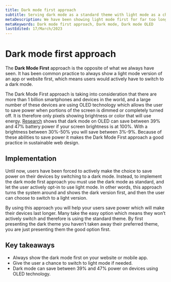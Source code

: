 ```yaml
---
title: Dark mode first approach
subtitle: Serving dark mode as a standard theme with light mode as a choice.
metaDescription: We have been showing light mode first for far too long. Now it's time to show dark mode first and let people switch to light mode as it is much more sustainable.
metaKeywords: Dark mode first approach, Dark mode, Dark mode OLED
lastEdited: 17/March/2023
---
```


# Dark mode first approach
The **Dark Mode First** approach is the opposite of what we always have seen. It has been common practice to always show a light mode version of an app or website first, which means users would actively have to switch to a dark mode. 

The Dark Mode First approach is taking into consideration that there are more than 1 billion smartphones and devices in the world, and a large number of these devices are using OLED technology which allows the user to save power when portions of the screen is dimmed or completely turned off. It is therefore only pixels showing brightness or color that will use energy. [Research](https://www.howtogeek.com/805445/does-dark-mode-make-batteries-last-longer/amp/) shows that dark mode on OLED can save between 39% and 47% battery power if your screen brightness is at 100%. With a brightness between 30%-50% you will save between 3%-9%. Because of these abilities to save power it makes the Dark Mode First approach a good practice in sustainable web design. 

## Implementation
Until now, users have been forced to actively make the choice to save power on their devices by switching to a dark mode. Instead, to implement the dark mode first approach you must use the dark mode as standard, and let the user actively opt-in to use light mode. In other words, this approach turns the system around and shows the dark version first, and then the user can choose to switch to a light version. 

By using this approach you will help your users save power which will make their devices last longer. Many take the easy option which means they won’t actively switch and therefore is using the standard theme. By first presenting the dark theme you haven’t taken away their preferred theme, you are just presenting them the good option first. 

## Key takeaways
- Always show the dark mode first on your website or mobile app.
- Give the user a chance to switch to light mode if needed.
- Dark mode can save between 39% and 47% power on devices using OLED technology.